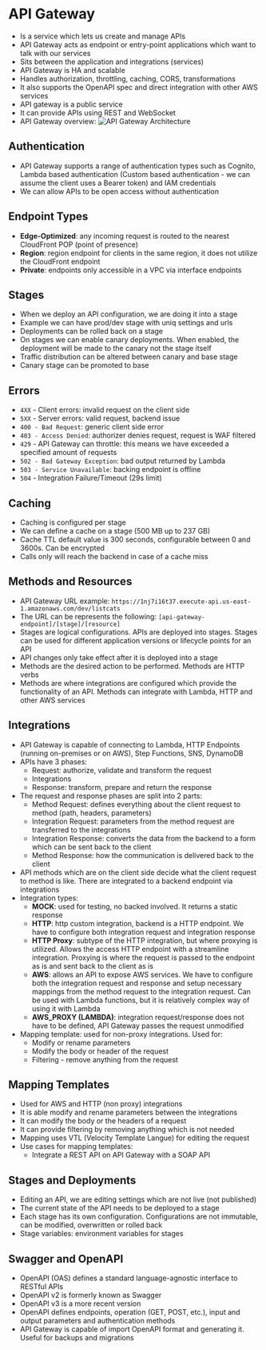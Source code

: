 # API Gateway

- Is a service which lets us create and manage APIs
- API Gateway acts as endpoint or entry-point applications which want to talk with our services
- Sits between the application and integrations (services)
- API Gateway is HA and scalable
- Handles authorization, throttling, caching, CORS, transformations
- It also supports the OpenAPI spec and direct integration with other AWS services
- API gateway is a public service
- It can provide APIs using REST and WebSocket
- API Gateway overview:
    ![API Gateway Architecture](images/APIGateway.png)

## Authentication

- API Gateway supports a range of authentication types such as Cognito, Lambda based authentication (Custom based authentication - we can assume the client uses a Bearer token) and IAM credentials
- We can allow APIs to be open access without authentication

## Endpoint Types

- **Edge-Optimized**: any incoming request is routed to the nearest CloudFront POP (point of presence)
- **Region**: region endpoint for clients in the same region, it does not utilize the CloudFront endpoint
- **Private**: endpoints only accessible in a VPC via interface endpoints

## Stages

- When we deploy an API configuration, we are doing it into a stage
- Example we can have prod/dev stage with uniq settings and urls
- Deployments can be rolled back on a stage
- On stages we can enable canary deployments. When enabled, the deployment will be made to the canary not the stage itself
- Traffic distribution can be altered between canary and base stage
- Canary stage can be promoted to base

##  Errors

- `4XX` - Client errors: invalid request on the client side
- `5XX` - Server errors: valid request, backend issue
- `400 - Bad Request`: generic client side error
- `403 - Access Denied`: authorizer denies request, request is WAF filtered
- `429` - API Gateway can throttle: this means we have exceeded a specified amount of requests
- `502 - Bad Gateway Exception`: bad output returned by Lambda
- `503 - Service Unavailable`: backing endpoint is offline
- `504` - Integration Failure/Timeout (29s limit)

## Caching

- Caching is configured per stage
- We can define a cache on a stage (500 MB up to 237 GB)
- Cache TTL default value is 300 seconds, configurable between 0 and 3600s. Can be encrypted
- Calls only will reach the backend in case of a cache miss

## Methods and Resources

- API Gateway URL example: `https://1nj7i16t37.execute-api.us-east-1.amazonaws.com/dev/listcats`
- The URL can be represents the following: `[api-gateway-endpoint]/[stage]/[resource]`
- Stages are logical configurations. APIs are deployed into stages. Stages can be used for different application versions or lifecycle points for an API
- API changes only take effect after it is deployed into a stage
- Methods are the desired action to be performed. Methods are HTTP verbs
- Methods are where integrations are configured which provide the functionality of an API. Methods can integrate with Lambda, HTTP and other AWS services

## Integrations

- API Gateway is capable of connecting to Lambda, HTTP Endpoints (running on-premises or on AWS), Step Functions, SNS, DynamoDB
- APIs have 3 phases:
    - Request: authorize, validate and transform the request
    - Integrations
    - Response: transform, prepare and return the response
- The request and response phases are split into 2 parts:
    - Method Request: defines everything about the client request to method (path, headers, parameters)
    - Integration Request: parameters from the method request are transferred to the integrations
    - Integration Response: converts the data from the backend to a form which can be sent back to the client
    - Method Response: how the communication is delivered back to the client
- API methods which are on the client side decide what the client request to method is like. There are integrated to a backend endpoint via integrations
- Integration types:
    - **MOCK**: used for testing, no backed involved. It returns a static response
    - **HTTP**: http custom integration, backend is a HTTP endpoint. We have to configure both integration request and integration response
    - **HTTP Proxy**: subtype of the HTTP integration, but where proxying is utilized. Allows the access HTTP endpoint with a streamline integration. Proxying is where the request is passed to the endpoint as is and sent back to the client as is
    - **AWS**: allows an API to expose AWS services. We have to configure both the integration request and response and setup necessary mappings from the method request to the integration request. Can be used with Lambda functions, but it is relatively complex way of using it with Lambda
    - **AWS_PROXY (LAMBDA)**: integration request/response does not have to be defined, API Gateway passes the request unmodified
- Mapping template: used for non-proxy integrations. Used for:
    - Modify or rename parameters
    - Modify the body or header of the request
    - Filtering - remove anything from the request

## Mapping Templates

- Used for AWS and HTTP (non proxy) integrations
- It is able modify and rename parameters between the integrations
- It can modify the body or the headers of a request
- It can provide filtering by removing anything which is not needed
- Mapping uses VTL (Velocity Template Langue) for editing the request
- Use cases for mapping templates:
    - Integrate a REST API on API Gateway with a SOAP API

## Stages and Deployments

- Editing an API, we are editing settings which are not live (not published)
- The current state of the API needs to be deployed to a stage
- Each stage has its own configuration. Configurations are not immutable, can be modified, overwritten or rolled back
- Stage variables: environment variables for stages

## Swagger and OpenAPI

- OpenAPI (OAS) defines a standard language-agnostic interface to RESTful APIs
- OpenAPI v2 is formerly known as Swagger
- OpenAPI v3 is a more recent version
- OpenAPI defines endpoints, operation (GET, POST, etc.), input and output parameters and authentication methods
- API Gateway is capable of import OpenAPI format and generating it. Useful for backups and migrations